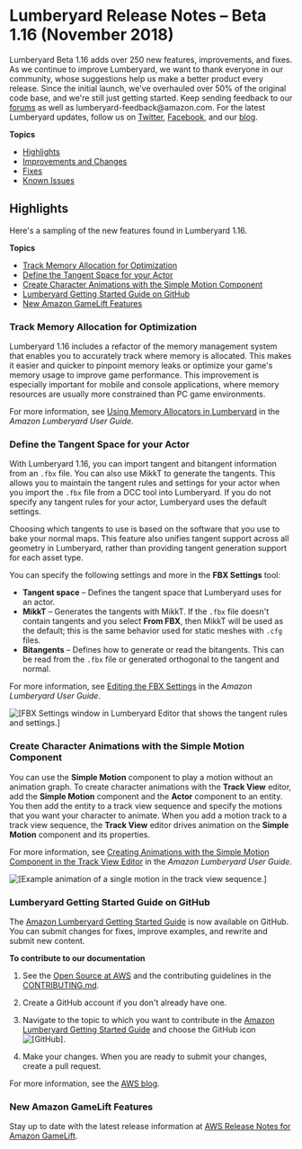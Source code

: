 # Lumberyard Release Notes – Beta 1\.16 \(November 2018\)<a name="lumberyard-v1.16"></a>

Lumberyard Beta 1\.16 adds over 250 new features, improvements, and fixes\. As we continue to improve Lumberyard, we want to thank everyone in our community, whose suggestions help us make a better product every release\. Since the initial launch, we've overhauled over 50% of the original code base, and we're still just getting started\. Keep sending feedback to our [forums](https://forums.awsgametech.com/) as well as lumberyard\-feedback@amazon\.com\. For the latest Lumberyard updates, follow us on [Twitter](https://twitter.com/amznlumberyard), [Facebook](https://www.facebook.com/amazonlumberyard/), and our [blog](https://aws.amazon.com/blogs/gametech/1-16/)\.

**Topics**
+ [Highlights](#lumberyard-v1.16-highlights)
+ [Improvements and Changes](lumberyard-v1.16-improvements-changes.md)
+ [Fixes](lumberyard-v1.16-fixes.md)
+ [Known Issues](lumberyard-v1.16-known-issues.md)

## Highlights<a name="lumberyard-v1.16-highlights"></a>

Here's a sampling of the new features found in Lumberyard 1\.16\.

**Topics**
+ [Track Memory Allocation for Optimization](#lumberyard-v1.16-highlights-memory-allocator-optimization)
+ [Define the Tangent Space for your Actor](#lumberyard-v1.16-highlights-tangent-space-actor-fbx-settings)
+ [Create Character Animations with the Simple Motion Component](#lumberyard-v1.16-highlights-animations-using-simple-motion-component)
+ [Lumberyard Getting Started Guide on GitHub](#lumberyard-v1.16-highlights-documentation-github)
+ [New Amazon GameLift Features](#lumberyard-v1.16-highlights-amazon-gamelift)

### Track Memory Allocation for Optimization<a name="lumberyard-v1.16-highlights-memory-allocator-optimization"></a>

Lumberyard 1\.16 includes a refactor of the memory management system that enables you to accurately track where memory is allocated\. This makes it easier and quicker to pinpoint memory leaks or optimize your game's memory usage to improve game performance\. This improvement is especially important for mobile and console applications, where memory resources are usually more constrained than PC game environments\.

For more information, see [Using Memory Allocators in Lumberyard](https://docs.aws.amazon.com/lumberyard/latest/userguide/memory-allocators.html) in the *Amazon Lumberyard User Guide*\.

### Define the Tangent Space for your Actor<a name="lumberyard-v1.16-highlights-tangent-space-actor-fbx-settings"></a>

With Lumberyard 1\.16, you can import tangent and bitangent information from an `.fbx` file\. You can also use MikkT to generate the tangents\. This allows you to maintain the tangent rules and settings for your actor when you import the `.fbx` file from a DCC tool into Lumberyard\. If you do not specify any tangent rules for your actor, Lumberyard uses the default settings\.

Choosing which tangents to use is based on the software that you use to bake your normal maps\. This feature also unifies tangent support across all geometry in Lumberyard, rather than providing tangent generation support for each asset type\.

You can specify the following settings and more in the **FBX Settings** tool:
+ **Tangent space** – Defines the tangent space that Lumberyard uses for an actor\.
+ **MikkT** – Generates the tangents with MikkT\. If the `.fbx` file doesn't contain tangents and you select **From FBX**, then MikkT will be used as the default; this is the same behavior used for static meshes with `.cfg` files\.
+ **Bitangents** – Defines how to generate or read the bitangents\. This can be read from the `.fbx` file or generated orthogonal to the tangent and normal\.

For more information, see [Editing the FBX Settings](https://docs.aws.amazon.com/lumberyard/latest/userguide/char-fbx-importer-edit-import-settings.html) in the *Amazon Lumberyard User Guide*\.

![\[FBX Settings window in Lumberyard Editor that shows the tangent rules and settings.\]](http://docs.aws.amazon.com/lumberyard/latest/releasenotes/images/fbx-settings-tangents.png)

### Create Character Animations with the Simple Motion Component<a name="lumberyard-v1.16-highlights-animations-using-simple-motion-component"></a>

You can use the **Simple Motion** component to play a motion without an animation graph\. To create character animations with the **Track View** editor, add the **Simple Motion** component and the **Actor** component to an entity\. You then add the entity to a track view sequence and specify the motions that you want your character to animate\. When you add a motion track to a track view sequence, the **Track View** editor drives animation on the **Simple Motion** component and its properties\.

For more information, see [Creating Animations with the Simple Motion Component in the Track View Editor](https://docs.aws.amazon.com/lumberyard/latest/userguide/create-cinematics-with-simple-motion-animations-in-track-view-editor.html) in the *Amazon Lumberyard User Guide*\.

![\[Example animation of a single motion in the track view sequence.\]](http://docs.aws.amazon.com/lumberyard/latest/releasenotes/images/shared-cinematics-track-view-simple-motion-component-6-example.gif)

### Lumberyard Getting Started Guide on GitHub<a name="lumberyard-v1.16-highlights-documentation-github"></a>

The [Amazon Lumberyard Getting Started Guide](https://docs.aws.amazon.com/lumberyard/latest/gettingstartedguide/) is now available on GitHub\. You can submit changes for fixes, improve examples, and rewrite and submit new content\.

**To contribute to our documentation**

1. See the [Open Source at AWS](https://aws.github.io/code-of-conduct) and the contributing guidelines in the [CONTRIBUTING\.md](https://github.com/awsdocs/amazon-lumberyard-getting-started-guide/blob/master/CONTRIBUTING.md)\.

1. Create a GitHub account if you don't already have one\.

1. Navigate to the topic to which you want to contribute in the [Amazon Lumberyard Getting Started Guide](https://docs.aws.amazon.com/lumberyard/latest/gettingstartedguide/) and choose the GitHub icon ![\[GitHub\]](http://docs.aws.amazon.com/lumberyard/latest/releasenotes/images/githubicon.png)\.

1. Make your changes\. When you are ready to submit your changes, create a pull request\.

For more information, see the [AWS blog](https://aws.amazon.com/blogs/aws/aws-documentation-is-now-open-source-and-on-github/)\.

### New Amazon GameLift Features<a name="lumberyard-v1.16-highlights-amazon-gamelift"></a>

Stay up to date with the latest release information at [AWS Release Notes for Amazon GameLift](https://aws.amazon.com/releasenotes/Amazon-GameLift?browse=1)\.